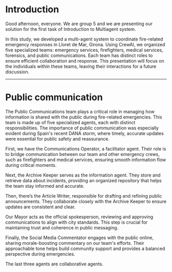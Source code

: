 # Introduction

Good afternoon, everyone. We are group 5 and we are presenting our solution for the first task of Introduction to Multiagent system.

In this study, we developed a multi-agent system to coordinate fire-related emergency responses in Lloret de Mar, Girona. Using CrewAI, we organized five specialized teams: emergency services, firefighters, medical services, forensics, and public communications. Each team has distinct roles to ensure efficient collaboration and response. This presentation will focus on the individuals within these teams, leaving their interactions for a future discussion.

---

# Public communication

The Public Communications team plays a critical role in managing how information is shared with the public during fire-related emergencies. This team is made up of five specialized agents, each with distinct responsibilities. The importance of public communication was especially evident during Spain's recent DANA storm, where timely, accurate updates were essential for public safety and reassurance.

First, we have the Communications Operator, a facilitator agent. Their role is to bridge communication between our team and other emergency crews, such as firefighters and medical services, ensuring smooth information flow during critical moments.

Next, the Archive Keeper serves as the information agent. They store and retrieve data about incidents, providing an organized repository that helps the team stay informed and accurate.

Then, there’s the Article Writer, responsible for drafting and refining public announcements. They collaborate closely with the Archive Keeper to ensure updates are consistent and clear.

Our Mayor acts as the official spokesperson, reviewing and approving communications to align with city standards. This step is crucial for maintaining trust and coherence in public messaging.

Finally, the Social Media Commentator engages with the public online, sharing morale-boosting commentary on our team's efforts. Their approachable tone helps build community support and provides a balanced perspective during emergencies.

The last three agents are collaborative agents.